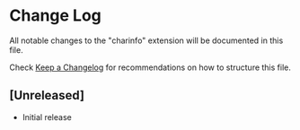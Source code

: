# Change Log

All notable changes to the "charinfo" extension will be documented in this file.

Check [Keep a Changelog](http://keepachangelog.com/) for recommendations on how to structure this file.

## [Unreleased]

- Initial release